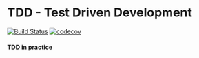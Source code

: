 # TDD - Test Driven Development 
[![Build Status](https://travis-ci.org/WeRockStar/captcha-kotlin.svg?branch=master)](https://travis-ci.org/WeRockStar/captcha-kotlin) [![codecov](https://codecov.io/gh/WeRockStar/captcha-kotlin/branch/master/graph/badge.svg)](https://codecov.io/gh/WeRockStar/captcha-kotlin)
#### TDD in practice